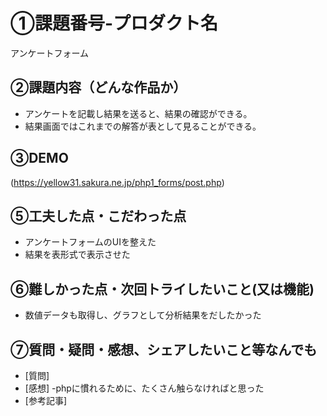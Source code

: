 # ①課題番号-プロダクト名

アンケートフォーム

## ②課題内容（どんな作品か）

- アンケートを記載し結果を送ると、結果の確認ができる。
- 結果画面ではこれまでの解答が表として見ることができる。


## ③DEMO
(https://yellow31.sakura.ne.jp/php1_forms/post.php)


## ⑤工夫した点・こだわった点

- アンケートフォームのUIを整えた
- 結果を表形式で表示させた

## ⑥難しかった点・次回トライしたいこと(又は機能)

- 数値データも取得し、グラフとして分析結果をだしたかった

## ⑦質問・疑問・感想、シェアしたいこと等なんでも

- [質問]
- [感想]
 -phpに慣れるために、たくさん触らなければと思った
- [参考記事]


